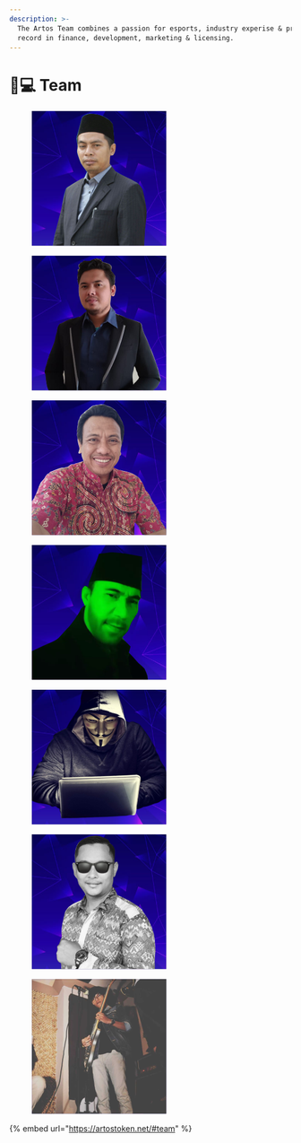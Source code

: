 ```yaml
---
description: >-
  The Artos Team combines a passion for esports, industry experise & proven
  record in finance, development, marketing & licensing.
---
```


# 👨💻 Team

<div>

<figure><img src="../.gitbook/assets/ayi.png" alt=""><figcaption></figcaption></figure>

 

<figure><img src="../.gitbook/assets/tio.png" alt=""><figcaption></figcaption></figure>

 

<figure><img src="../.gitbook/assets/omjen.png" alt=""><figcaption></figcaption></figure>

 

<figure><img src="../.gitbook/assets/dirjal.png" alt=""><figcaption></figcaption></figure>

 

<figure><img src="../.gitbook/assets/Key Aaron.png" alt=""><figcaption></figcaption></figure>

 

<figure><img src="../.gitbook/assets/subki.png" alt=""><figcaption></figcaption></figure>

 

<figure><img src="../.gitbook/assets/rio.png" alt=""><figcaption></figcaption></figure>

</div>

{% embed url="https://artostoken.net/#team" %}
